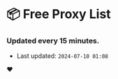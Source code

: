 # :package: Free Proxy List
### Updated every 15 minutes.

- Last updated: `2024-07-10 01:08`

:heart:
